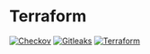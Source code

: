# Terraform

[![Checkov](https://github.com/mikesupertrampster/terraform/actions/workflows/checkov.yml/badge.svg)](https://github.com/mikesupertrampster/terraform/actions/workflows/checkov.yml)
[![Gitleaks](https://github.com/mikesupertrampster/terraform/actions/workflows/gitleaks.yml/badge.svg)](https://github.com/mikesupertrampster/terraform/actions/workflows/gitleaks.yml)
[![Terraform](https://github.com/mikesupertrampster/terraform/actions/workflows/terraform.yml/badge.svg)](https://github.com/mikesupertrampster/terraform/actions/workflows/terraform.yml)
